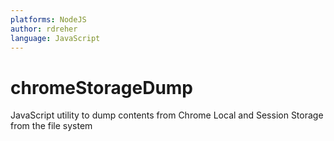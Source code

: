 ```yaml
---
platforms: NodeJS 
author: rdreher 
language: JavaScript 
---
```

# chromeStorageDump
JavaScript utility to dump contents from Chrome Local and Session Storage from the file system
